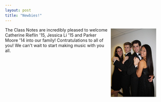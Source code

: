 ```yaml
---
layout: post
title: "Newbies!"
---
```


<img src="/images/2011-newbies.JPG" style="float: right; margin: 4px;">

The Class Notes are incredibly pleased to welcome Catherine Rieflin '15, Jessica Li '15
and Parker Moore '14 into our family! Contratulations to all of you! We can't wait to
start making music with you all.
